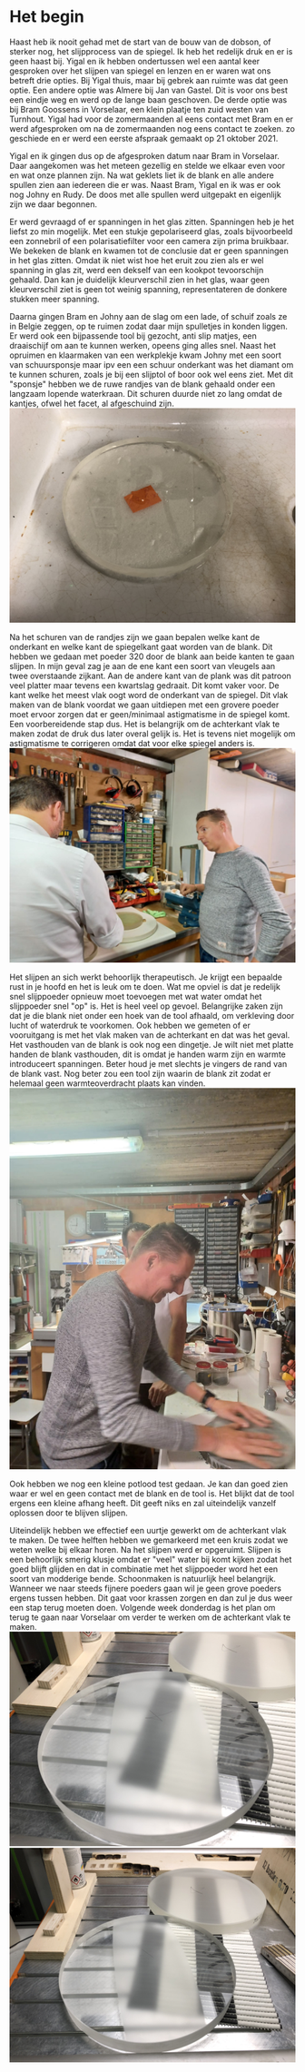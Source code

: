 # Het begin

Haast heb ik nooit gehad met de start van de bouw van de dobson, of sterker nog, het slijpprocess van de spiegel. Ik heb het redelijk druk en er is geen haast bij. Yigal en ik hebben ondertussen wel een aantal keer gesproken over het slijpen van spiegel en lenzen en er waren wat ons betreft drie opties. Bij Yigal thuis, maar bij gebrek aan ruimte was dat geen optie. Een andere optie was Almere bij Jan van Gastel. Dit is voor ons best een eindje weg en werd op de lange baan geschoven. De derde optie was bij Bram Goossens in Vorselaar, een klein plaatje ten zuid westen van Turnhout. Yigal had voor de zomermaanden al eens contact met Bram en er werd afgesproken om na de zomermaanden nog eens contact te zoeken. zo geschiede en er werd een eerste afspraak gemaakt op 21 oktober 2021.

Yigal en ik gingen dus op de afgesproken datum naar Bram in Vorselaar. Daar aangekomen was het meteen gezellig en stelde we elkaar even voor en wat onze plannen zijn. Na wat geklets liet ik de blank en alle andere spullen zien aan iedereen die er was. Naast Bram, Yigal en ik was er ook nog Johny en Rudy. De doos met alle spullen werd uitgepakt en eigenlijk zijn we daar begonnen.

Er werd gevraagd of er spanningen in het glas zitten. Spanningen heb je het liefst zo min mogelijk. Met een stukje gepolariseerd glas, zoals bijvoorbeeld een zonnebril of een polarisatiefilter voor een camera zijn prima bruikbaar. We bekeken de blank en kwamen tot de conclusie dat er geen spanningen in het glas zitten. Omdat ik niet wist hoe het eruit zou zien als er wel spanning in glas zit, werd een dekself van een kookpot tevoorschijn gehaald. Dan kan je duidelijk kleurverschil zien in het glas, waar geen kleurverschil ziet is geen tot weinig spanning, representateren de donkere stukken meer spanning.

Daarna gingen Bram en Johny aan de slag om een lade, of schuif zoals ze in Belgie zeggen, op te ruimen zodat daar mijn spulletjes in konden liggen. Er werd ook een bijpassende tool bij gezocht, anti slip matjes, een draaischijf om aan te kunnen werken, opeens ging alles snel. Naast het opruimen en klaarmaken van een werkplekje kwam Johny met een soort van schuursponsje maar ipv een een schuur onderkant was het diamant om te kunnen schuren, zoals je bij een slijptol of boor ook wel eens ziet. Met dit "sponsje" hebben we de ruwe randjes van de blank gehaald onder een langzaam lopende waterkraan. Dit schuren duurde niet zo lang omdat de kantjes, ofwel het facet, al afgeschuind zijn.
![Geschuurde randjes](./IMG_2526.jpg)

Na het schuren van de randjes zijn we gaan bepalen welke kant de onderkant en welke kant de spiegelkant gaat worden van de blank. Dit hebben we gedaan met poeder 320 door de blank aan beide kanten te gaan slijpen. In mijn geval zag je aan de ene kant een soort van vleugels aan twee overstaande zijkant. Aan de andere kant van de plank was dit patroon veel platter maar tevens een kwartslag gedraait. Dit komt vaker voor. De kant welke het meest vlak oogt word de onderkant van de spiegel. Dit vlak maken van de blank voordat we gaan uitdiepen met een grovere poeder moet ervoor zorgen dat er geen/minimaal astigmatisme in de spiegel komt. Een voorbereidende stap dus. Het is belangrijk om de achterkant vlak te maken zodat de druk dus later overal gelijk is. Het is tevens niet mogelijk om astigmatisme te corrigeren omdat dat voor elke spiegel anders is.
![Aandacht luisteren](./646b7b02-52ca-4352-a317-32b5c81357f4.jpg)

Het slijpen an sich werkt behoorlijk therapeutisch. Je krijgt een bepaalde rust in je hoofd en het is leuk om te doen. Wat me opviel is dat je redelijk snel slijppoeder opnieuw moet toevoegen met wat water omdat het slijppoeder snel "op" is. Het is heel veel op gevoel. Belangrijke zaken zijn dat je die blank niet onder een hoek van de tool afhaald, om verkleving door lucht of waterdruk te voorkomen. Ook hebben we gemeten of er vooruitgang is met het vlak maken van de achterkant en dat was het geval. Het vasthouden van de blank is ook nog een dingetje. Je wilt niet met platte handen de blank vasthouden, dit is omdat je handen warm zijn en warmte introduceert spanningen. Beter houd je met slechts je vingers de rand van de blank vast. Nog beter zou een tool zijn waarin de blank zit zodat er helemaal geen warmteoverdracht plaats kan vinden.
![Zelf slijpen](./54ed7f28-6203-48cd-8112-f0eaaa729728.jpg)

Ook hebben we nog een kleine potlood test gedaan. Je kan dan goed zien waar er wel en geen contact met de blank en de tool is. Het blijkt dat de tool ergens een kleine afhang heeft. Dit geeft niks en zal uiteindelijk vanzelf oplossen door te blijven slijpen.

Uiteindelijk hebben we effectief een uurtje gewerkt om de achterkant vlak te maken. De twee helften hebben we gemarkeerd met een kruis zodat we weten welke bij elkaar horen. Na het slijpen werd er opgeruimt. Slijpen is een behoorlijk smerig klusje omdat er "veel" water bij komt kijken zodat het goed blijft glijden en dat in combinatie met het slijppoeder word het een soort van modderige bende. Schoonmaken is natuurlijk heel belangrijk. Wanneer we naar steeds fijnere poeders gaan wil je geen grove poeders ergens tussen hebben. Dit gaat voor krassen zorgen en dan zul je dus weer een stap terug moeten doen. Volgende week donderdag is het plan om terug te gaan naar Vorselaar om verder te werken om de achterkant vlak te maken.
![De achterkant](./IMG_2527.jpg)
![Blank en tool met markering](./IMG_2528.jpg)